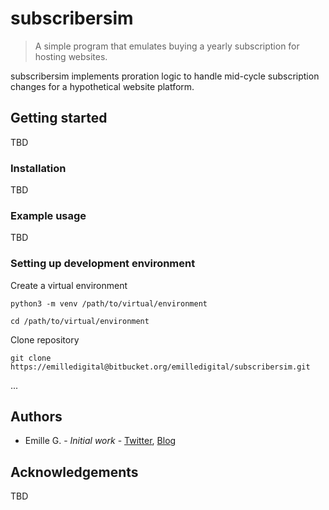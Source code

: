 # subscribersim

> A simple program that emulates buying a yearly subscription for hosting websites.

subscribersim implements proration logic to handle mid-cycle subscription changes for a hypothetical website platform.

## Getting started
TBD

### Installation
TBD

### Example usage
TBD

### Setting up development environment

Create a virtual environment

```python3 -m venv /path/to/virtual/environment```

```cd /path/to/virtual/environment```

Clone repository

```git clone https://emilledigital@bitbucket.org/emilledigital/subscribersim.git```

...

## Authors
* Emille G. - *Initial work* - [Twitter](http://twitter.com/emilledigital), [Blog](https://egxdigital.wordpress.com)

## Acknowledgements
TBD
